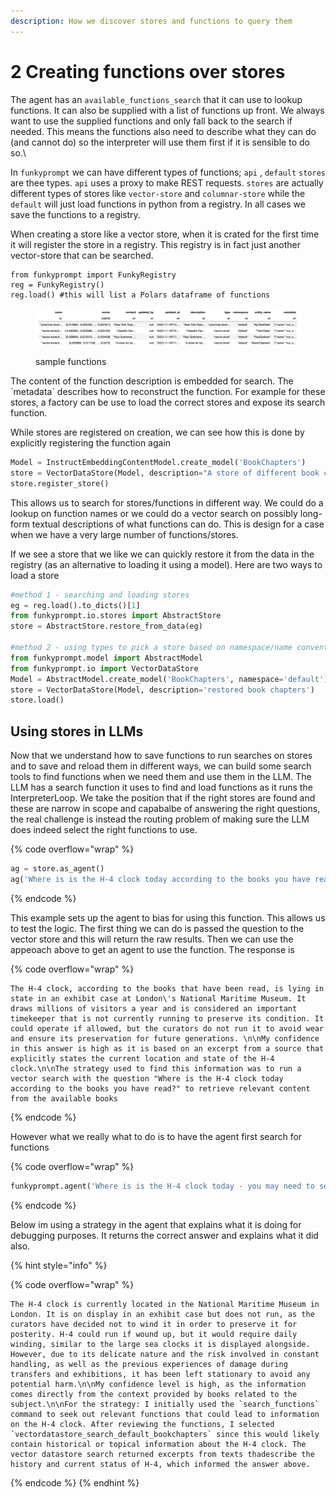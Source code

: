 ```yaml
---
description: How we discover stores and functions to query them
---
```


# 2 Creating functions over stores

The agent has an `available_functions_search` that it can use to lookup functions. It can also be supplied with a list of functions up front. We always want to use the supplied functions and only fall back to the search if needed. This means the functions also need to describe what they can do (and cannot do) so the interpreter will use them first if it is sensible to do so.\


In `funkyprompt` we can have different types of functions; `api` , `default` `stores` are thee types. `api` uses a proxy to make REST requests. `stores` are actually different types of stores like `vector-store` and `columnar-store` while the `default` will just load functions in python from a registry. In all cases we save the functions to a registry.

When creating a store like a vector store, when it is crated for the first time it will register the store in a registry. This registry is in fact just another vector-store that can be searched.&#x20;

```
from funkyprompt import FunkyRegistry
reg = FunkyRegistry()
reg.load() #this will list a Polars dataframe of functions
```

<figure><img src="../.gitbook/assets/image.png" alt=""><figcaption><p>sample functions</p></figcaption></figure>

The content of the function description is embedded for search. The \`metadata\` describes how to reconstruct the function. For example for these stores, a factory can be use to load the correct stores and expose its search function.

While stores are registered on creation, we can see how this is done by explicitly registering the function again

```python
Model = InstructEmbeddingContentModel.create_model('BookChapters')
store = VectorDataStore(Model, description="A store of different book chapters")
store.register_store()
```

This allows us to search for stores/functions in different way. We could do a lookup on function names or we could do a vector search on possibly long-form textual descriptions of what functions can do. This is design for a case when we have a very large number of functions/stores.

If we see a store that we like we can quickly restore it from the data in the registry (as an alternative to loading it using a model). Here are two ways to load a store

```python
#method 1 - searching and loading stores
eg = reg.load().to_dicts()[1]
from funkyprompt.io.stores import AbstractStore
store = AbstractStore.restore_from_data(eg)

#method 2 - using types to pick a store based on namespace/name conventions
from funkyprompt.model import AbstractModel
from funkyprompt.io import VectorDataStore
Model = AbstractModel.create_model('BookChapters', namespace='default')
store = VectorDataStore(Model, description='restored book chapters')
store.load()
```

## Using stores in LLMs

Now that we understand how to save functions to run searches on stores and to save and reload them in different ways, we can build some search tools to find functions when we need them and use them in the LLM. The LLM has a search function it uses to find and load functions as it runs the InterpreterLoop. We take the position that if the right stores are found and these are narrow in scope and capabalbe of answering the right questions, the real challenge is instead the routing problem of making sure the LLM does indeed select the right functions to use.

{% code overflow="wrap" %}
```python
ag = store.as_agent()
ag('Where is is the H-4 clock today according to the books you have read?')
```
{% endcode %}

This example sets up the agent to bias for using this function. This allows us to test the logic. The first thing we can do is passed the question to the vector store and this will return the raw results. Then we can use the appeoach above to get an agent to use the function. The response is

{% code overflow="wrap" %}
```
The H-4 clock, according to the books that have been read, is lying in state in an exhibit case at London\'s National Maritime Museum. It draws millions of visitors a year and is considered an important timekeeper that is not currently running to preserve its condition. It could operate if allowed, but the curators do not run it to avoid wear and ensure its preservation for future generations. \n\nMy confidence in this answer is high as it is based on an excerpt from a source that explicitly states the current location and state of the H-4 clock.\n\nThe strategy used to find this information was to run a vector search with the question "Where is the H-4 clock today according to the books you have read?" to retrieve relevant content from the available books
```
{% endcode %}

However what we really what to do is to have the agent first search for functions

{% code overflow="wrap" %}
```python
funkyprompt.agent('Where is is the H-4 clock today - you may need to search for books first?')
```
{% endcode %}

Below im using a strategy in the agent that explains what it is doing for debugging purposes. It returns the correct answer and explains what it did also.

{% hint style="info" %}


{% code overflow="wrap" %}
```
The H-4 clock is currently located in the National Maritime Museum in London. It is on display in an exhibit case but does not run, as the curators have decided not to wind it in order to preserve it for posterity. H-4 could run if wound up, but it would require daily winding, similar to the large sea clocks it is displayed alongside. However, due to its delicate nature and the risk involved in constant handling, as well as the previous experiences of damage during transfers and exhibitions, it has been left stationary to avoid any potential harm.\n\nMy confidence level is high, as the information comes directly from the context provided by books related to the subject.\n\nFor the strategy: I initially used the `search_functions` command to seek out relevant functions that could lead to information on the H-4 clock. After reviewing the functions, I selected `vectordatastore_search_default_bookchapters` since this would likely contain historical or topical information about the H-4 clock. The vector datastore search returned excerpts from texts thadescribe the history and current status of H-4, which informed the answer above.
```
{% endcode %}
{% endhint %}
